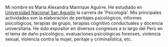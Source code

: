 Mi nombre es María Alexandra Manrique Aguirre. He estudiado en [Universidad Nacional San Agustín](https://www.unsa.edu.pe/) la carrera de 'Psicología'. Mis principales actividades son la elaboración de peritajes psicológicos, informes psicológicos, terapias de grupo, terapias cognitivo conductuales y docencia universitaria. He sido expositor en diversos congresos a lo largo del Perú en el tema de daño psicológico, evaluaciones psicológicas forenses, violencia sexual, violencia contra la mujer, peritaje y criminalística, etc.
